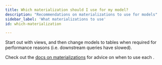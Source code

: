 ```yaml
---
title: Which materialization should I use for my model?
description: "Recommendations on materializations to use for models"
sidebar_label: 'What materializations to use'
id: which-materialization

---
```

Start out with <Term id="view">views</Term>, and then change models to tables when required for performance reasons (i.e. downstream queries have slowed).

Check out the [docs on materializations](materializations) for advice on when to use each <Term id="materialization" />.

